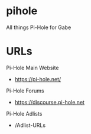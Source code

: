 # pihole
All things Pi-Hole for Gabe

# URLs
Pi-Hole Main Website
* https://pi-hole.net/

Pi-Hole Forums
* https://discourse.pi-hole.net

Pi-Hole Adlists
* /Adlist-URLs
